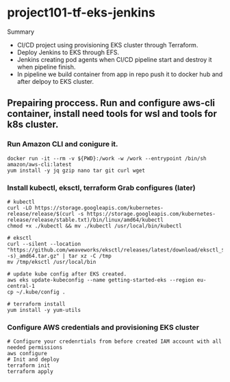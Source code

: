 # project101-tf-eks-jenkins

Summary
* CI/CD project using provisioning EKS cluster through Terraform. 
* Deploy Jenkins to EKS through EFS. 
* Jenkins creating pod agents when CI/CD pipeline start and destroy it when pipeline finish.
* In pipeline we build container from app in repo push it to docker hub and after delpoy to EKS cluster.


## Prepairing proccess. Run and configure aws-cli container, install need tools for wsl and tools for k8s cluster.

### Run Amazon CLI and conigure it.
```
docker run -it --rm -v ${PWD}:/work -w /work --entrypoint /bin/sh amazon/aws-cli:latest
yum install -y jq gzip nano tar git curl wget
```
### Install kubectl, eksctl, terraform Grab configures (later)
```
# kubectl
curl -LO https://storage.googleapis.com/kubernetes-release/release/$(curl -s https://storage.googleapis.com/kubernetes-release/release/stable.txt)/bin/linux/amd64/kubectl
chmod +x ./kubectl && mv ./kubectl /usr/local/bin/kubectl

# eksctl
curl --silent --location "https://github.com/weaveworks/eksctl/releases/latest/download/eksctl_$(uname -s)_amd64.tar.gz" | tar xz -C /tmp
mv /tmp/eksctl /usr/local/bin

# update kube config after EKS created.
aws eks update-kubeconfig --name getting-started-eks --region eu-central-1
cp ~/.kube/config .

# terraform install
yum install -y yum-utils
```

### Configure AWS credentials and provisioning EKS cluster
```
# Configure your credenrtials from before created IAM account with all needed permissions
aws configure
# Init and deploy
terraform init
terraform apply
```
